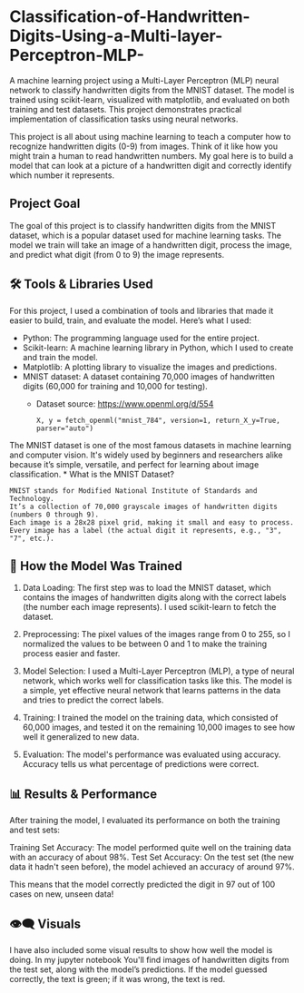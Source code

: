 # Classification-of-Handwritten-Digits-Using-a-Multi-layer-Perceptron-MLP-
A machine learning project using a Multi-Layer Perceptron (MLP) neural network to classify handwritten digits from the MNIST dataset. The model is trained using scikit-learn, visualized with matplotlib, and evaluated on both training and test datasets. This project demonstrates practical implementation of classification tasks using neural networks.

This project is all about using machine learning to teach a computer how to recognize handwritten digits (0-9) from images. Think of it like how you might train a human to read handwritten numbers. My goal here is to build a model that can look at a picture of a handwritten digit and correctly identify which number it represents.

## Project Goal
The goal of this project is to classify handwritten digits from the MNIST dataset, which is a popular dataset used for machine learning tasks. The model we train will take an image of a handwritten digit, process the image, and predict what digit (from 0 to 9) the image represents.

## 🛠️ Tools & Libraries Used
For this project, I used a combination of tools and libraries that made it easier to build, train, and evaluate the model. Here’s what I used:

* Python: The programming language used for the entire project.
* Scikit-learn: A machine learning library in Python, which I used to create and train the model.
* Matplotlib: A plotting library to visualize the images and predictions.
* MNIST dataset: A dataset containing 70,000 images of handwritten digits (60,000 for training and 10,000 for testing).
   * Dataset source: https://www.openml.org/d/554

         X, y = fetch_openml("mnist_784", version=1, return_X_y=True, parser="auto")

 The MNIST dataset is one of the most famous datasets in machine learning and computer vision. It's widely used by beginners and researchers alike because it’s simple, versatile, and perfect for learning about image classification.
    * What is the MNIST Dataset?

    MNIST stands for Modified National Institute of Standards and Technology.
    It’s a collection of 70,000 grayscale images of handwritten digits (numbers 0 through 9).
    Each image is a 28x28 pixel grid, making it small and easy to process.
    Every image has a label (the actual digit it represents, e.g., "3", "7", etc.).

## 🧠 How the Model Was Trained
1. Data Loading: The first step was to load the MNIST dataset, which contains the images of handwritten digits along with the correct labels (the number each image represents). I used scikit-learn to fetch the dataset.

2. Preprocessing: The pixel values of the images range from 0 to 255, so I normalized the values to be between 0 and 1 to make the training process easier and faster.

3. Model Selection: I used a Multi-Layer Perceptron (MLP), a type of neural network, which works well for classification tasks like this. The model is a simple, yet effective neural network that learns patterns in the data and tries to predict the correct labels.

4. Training: I trained the model on the training data, which consisted of 60,000 images, and tested it on the remaining 10,000 images to see how well it generalized to new data.

5. Evaluation: The model's performance was evaluated using accuracy. Accuracy tells us what percentage of predictions were correct.

## 📊 Results & Performance
After training the model, I evaluated its performance on both the training and test sets:

Training Set Accuracy: The model performed quite well on the training data with an accuracy of about 98%.
Test Set Accuracy: On the test set (the new data it hadn't seen before), the model achieved an accuracy of around 97%.

This means that the model correctly predicted the digit in 97 out of 100 cases on new, unseen data!

## 👁️‍🗨️ Visuals
I have also included some visual results to show how well the model is doing. In my jupyter notebook You'll find images of handwritten digits from the test set, along with the model’s predictions. If the model guessed correctly, the text is green; if it was wrong, the text is red.

